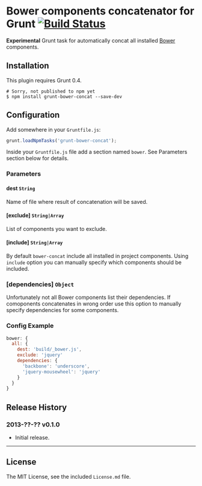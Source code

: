 # Bower components concatenator for Grunt [![Build Status](https://travis-ci.org/sapegin/grunt-webfont.png)](https://travis-ci.org/sapegin/grunt-webfont)

**Experimental** Grunt task for automatically concat all installed [Bower](https://github.com/twitter/bower) components.


## Installation

This plugin requires Grunt 0.4.

```
# Sorry, not published to npm yet
$ npm install grunt-bower-concat --save-dev
```


## Configuration

Add somewhere in your `Gruntfile.js`:

```javascript
grunt.loadNpmTasks('grunt-bower-concat');
```

Inside your `Gruntfile.js` file add a section named `bower`. See Parameters section below for details.


### Parameters

#### dest `String`

Name of file where result of concatenation will be saved.

#### [exclude] `String|Array`

List of components you want to exclude.

#### [include] `String|Array`

By default `bower-concat` include all installed in project components. Using `include` option you can manually specify which components should be included.

### [dependencies] `Object`

Unfortunately not all Bower components list their dependencies. If comoponents concatenates in wrong order use this option to manually specify dependencies for some components.


### Config Example

``` javascript
bower: {
  all: {
    dest: 'build/_bower.js',
    exclude: 'jquery'
    dependencies: {
      'backbone': 'underscore',
      'jquery-mousewheel': 'jquery'
    }
  }
}
```

## Release History

### 2013-??-?? v0.1.0

* Initial release.

---

## License

The MIT License, see the included `License.md` file.
